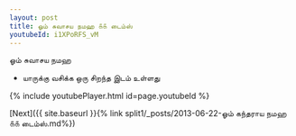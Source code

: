 ```yaml
---
layout: post
title: ஓம் சுவாசய நமஹ ௧௧ டைம்ஸ்
youtubeId: i1XPoRFS_vM
---
```

 
 
 ஓம் சுவாசய நமஹ  
 
 -  யாருக்கு வசிக்க ஒரு சிறந்த இடம் உள்ளது 
 
  
 
  
 
 
 
 
 
 


{% include youtubePlayer.html id=page.youtubeId %}
 
[Next]({{ site.baseurl }}{% link  split1/_posts/2013-06-22-ஓம் கந்தராய நமஹ ௧௧ டைம்ஸ்.md%})
 
